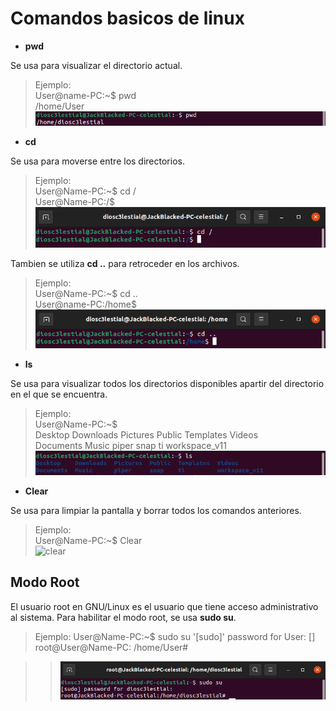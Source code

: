 # Comandos basicos de linux

- **pwd**

Se usa para visualizar el directorio actual.

> Ejemplo:  
> User@name-PC:~$ pwd  
> /home/User  
> ![pwd](/Images/pwd_ejemplo.png)

- **cd**

Se usa para moverse entre los directorios.

> Ejemplo:  
> User@Name-PC:~$ cd /  
> User@Name-PC:/$  
> ![cd](/Images/cd_ejemplo.png)

Tambien se utiliza **cd ..** para retroceder en los archivos.

> Ejemplo:  
> User@Name-PC:~$ cd ..  
> User@name-PC:/home$  
> ![cdBack](/Images/cdBack_ejemplo.png)

- **ls**

Se usa para visualizar todos los directorios disponibles apartir del directorio en el que se encuentra.

> Ejemplo:  
> User@Name-PC:~$  
> Desktop Downloads Pictures Public Templates Videos  
> Documents Music piper snap ti workspace_v11  
> ![ls](/Images/ls_ejemplo.png)

- **Clear**

Se usa para limpiar la pantalla y borrar todos los comandos anteriores.

> Ejemplo:  
> User@Name-PC:~$ Clear  
> ![clear](/Images/clear_ejemplo.png)

## Modo Root

El usuario root en GNU/Linux es el usuario que tiene acceso administrativo al sistema.
Para habilitar el modo root, se usa **sudo su**.

> Ejemplo:
> User@Name-PC:~$ sudo su
> '[sudo]' password for User: []
> root@User@Name-PC: /home/User#

>> ![sudoSu](/Images/sudoSu_ejemplo.png)